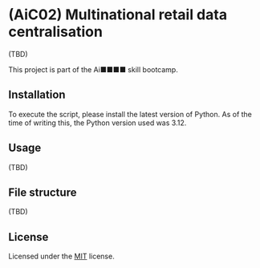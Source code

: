 # (AiC02) Multinational retail data centralisation

(TBD)

This project is part of the Ai■■■■ skill bootcamp.

## Installation

To execute the script, please install the latest version of Python. As of the time of writing this, the Python version used was 3.12.

## Usage

(TBD)

## File structure

(TBD)

## License

Licensed under the [MIT](LICENSE.txt) license.